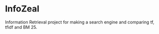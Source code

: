 # InfoZeal
Information Retrieval project for making a search engine and comparing tf, tfidf and BM 25.

